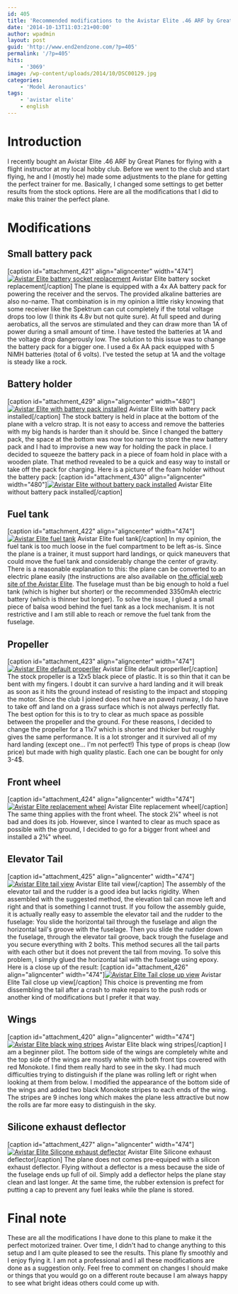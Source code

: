 ```yaml
---
id: 405
title: 'Recommended modifications to the Avistar Elite .46 ARF by Great Planes'
date: '2014-10-13T11:03:21+00:00'
author: wpadmin
layout: post
guid: 'http://www.end2endzone.com/?p=405'
permalink: '/?p=405'
hits:
    - '3069'
image: /wp-content/uploads/2014/10/DSC00129.jpg
categories:
    - 'Model Aeronautics'
tags:
    - 'avistar elite'
    - english
---
```


# Introduction

I recently bought an Avistar Elite .46 ARF by Great Planes for flying with a flight instructor at my local hobby club. Before we went to the club and start flying, he and I (mostly he) made some adjustments to the plane for getting the perfect trainer for me. Basically, I changed some settings to get better results from the stock options. Here are all the modifications that I did to make this trainer the perfect plane.

# Modifications

## Small battery pack

\[caption id="attachment\_421" align="aligncenter" width="474"\][![Avistar Elite battery socket replacement](https://www.end2endzone.com/wp-content/uploads/2014/10/IMG_1095-1024x576.jpg)](https://www.end2endzone.com/wp-content/uploads/2014/10/IMG_1095.jpg) Avistar Elite battery socket replacement\[/caption\] The plane is equipped with a 4x AA battery pack for powering the receiver and the servos. The provided alkaline batteries are also no-name. That combination is in my opinion a little risky knowing that some receiver like the Spektrum can cut completely if the total voltage drops too low (I think its 4.8v but not quite sure). At full speed and during aerobatics, all the servos are stimulated and they can draw more than 1A of power during a small amount of time. I have tested the batteries at 1A and the voltage drop dangerously low. The solution to this issue was to change the battery pack for a bigger one. I used a 6x AA pack equipped with 5 NiMH batteries (total of 6 volts). I've tested the setup at 1A and the voltage is steady like a rock.

## Battery holder

\[caption id="attachment\_429" align="aligncenter" width="480"\][![Avistar Elite with battery pack installed](https://www.end2endzone.com/wp-content/uploads/2014/10/IMG_1115.jpg)](https://www.end2endzone.com/wp-content/uploads/2014/10/IMG_1115.jpg) Avistar Elite with battery pack installed\[/caption\] The stock battery is held in place at the bottom of the plane with a velcro strap. It is not easy to access and remove the batteries with my big hands is harder than it should be. Since I changed the battery pack, the space at the bottom was now too narrow to store the new battery pack and I had to improvise a new way for holding the pack in place. I decided to squeeze the battery pack in a piece of foam hold in place with a wooden plate. That method revealed to be a quick and easy way to install or take off the pack for charging. Here is a picture of the foam holder without the battery pack: \[caption id="attachment\_430" align="aligncenter" width="480"\][![Avistar Elite without battery pack installed](https://www.end2endzone.com/wp-content/uploads/2014/10/IMG_1132.jpg)](https://www.end2endzone.com/wp-content/uploads/2014/10/IMG_1132.jpg) Avistar Elite without battery pack installed\[/caption\]

## Fuel tank

\[caption id="attachment\_422" align="aligncenter" width="474"\][![Avistar Elite fuel tank](https://www.end2endzone.com/wp-content/uploads/2014/10/IMG_1123-1024x683.jpg)](https://www.end2endzone.com/wp-content/uploads/2014/10/IMG_1123.jpg) Avistar Elite fuel tank\[/caption\] In my opinion, the fuel tank is too much loose in the fuel compartment to be left as-is. Since the plane is a trainer, it must support hard landings, or quick maneuvers that could move the fuel tank and considerably change the center of gravity. There is a reasonable explanation to this: the plane can be converted to an electric plane easily (the instructions are also available on [the official web site of the Avistar Elite](http://www.greatplanes.com/airplanes/gpma1605.html). The fuselage must than be big enough to hold a fuel tank (which is higher but shorter) or the recommended 3350mAh electric battery (which is thinner but longer). To solve the issue, I glued a small piece of balsa wood behind the fuel tank as a lock mechanism. It is not restrictive and I am still able to reach or remove the fuel tank from the fuselage.

## Propeller

\[caption id="attachment\_423" align="aligncenter" width="474"\][![Avistar Elite default properller](https://www.end2endzone.com/wp-content/uploads/2014/10/IMG_1107-1024x576.jpg)](https://www.end2endzone.com/wp-content/uploads/2014/10/IMG_1107.jpg) Avistar Elite default properller\[/caption\] The stock propeller is a 12x5 black piece of plastic. It is so thin that it can be bent with my fingers. I doubt it can survive a hard landing and it will break as soon as it hits the ground instead of resisting to the impact and stopping the motor. Since the club I joined does not have an paved runway, I do have to take off and land on a grass surface which is not always perfectly flat. The best option for this is to try to clear as much space as possible between the propeller and the ground. For these reasons, I decided to change the propeller for a 11x7 which is shorter and thicker but roughly gives the same performance. It is a lot stronger and it survived all of my hard landing (except one... I'm not perfect!) This type of props is cheap (low price) but made with high quality plastic. Each one can be bought for only 3-4$.

## Front wheel

\[caption id="attachment\_424" align="aligncenter" width="474"\][![Avistar Elite replacement wheel](https://www.end2endzone.com/wp-content/uploads/2014/10/IMG_1100-1024x576.jpg)](https://www.end2endzone.com/wp-content/uploads/2014/10/IMG_1100.jpg) Avistar Elite replacement wheel\[/caption\] The same thing applies with the front wheel. The stock 2¼" wheel is not bad and does its job. However, since I wanted to clear as much space as possible with the ground, I decided to go for a bigger front wheel and installed a 2¾" wheel.

## Elevator Tail

\[caption id="attachment\_425" align="aligncenter" width="474"\][![Avistar Elite tail view](https://www.end2endzone.com/wp-content/uploads/2014/10/IMG_1125-1024x576.jpg)](https://www.end2endzone.com/wp-content/uploads/2014/10/IMG_1125.jpg) Avistar Elite tail view\[/caption\] The assembly of the elevator tail and the rudder is a good idea but lacks rigidity. When assembled with the suggested method, the elevation tail can move left and right and that is something I cannot trust. If you follow the assembly guide, it is actually really easy to assemble the elevator tail and the rudder to the fuselage: You slide the horizontal tail through the fuselage and align the horizontal tail's groove with the fuselage. Then you slide the rudder down the fuselage, through the elevator tail groove, back trough the fuselage and you secure everything with 2 bolts. This method secures all the tail parts with each other but it does not prevent the tail from moving. To solve this problem, I simply glued the horizontal tail with the fuselage using epoxy. Here is a close up of the result: \[caption id="attachment\_426" align="aligncenter" width="474"\][![Avistar Elite Tail close up view](https://www.end2endzone.com/wp-content/uploads/2014/10/IMG_1128-1024x576.jpg)](https://www.end2endzone.com/wp-content/uploads/2014/10/IMG_1128.jpg) Avistar Elite Tail close up view\[/caption\] This choice is preventing me from dissembling the tail after a crash to make repairs to the push rods or another kind of modifications but I prefer it that way.

## Wings

\[caption id="attachment\_420" align="aligncenter" width="474"\][![Avistar Elite black wing stripes](https://www.end2endzone.com/wp-content/uploads/2014/10/DSC00129-1024x576.jpg)](https://www.end2endzone.com/wp-content/uploads/2014/10/DSC00129.jpg) Avistar Elite black wing stripes\[/caption\] I am a beginner pilot. The bottom side of the wings are completely white and the top side of the wings are mostly white with both front tips covered with red Monokote. I find them really hard to see in the sky. I had much difficulties trying to distinguish if the plane was rolling left or right when looking at them from below. I modified the appearance of the bottom side of the wings and added two black Monokote stripes to each ends of the wing. The stripes are 9 inches long which makes the plane less attractive but now the rolls are far more easy to distinguish in the sky.

## Silicone exhaust deflector

\[caption id="attachment\_427" align="aligncenter" width="474"\][![Avistar Elite Silicone exhaust deflector](https://www.end2endzone.com/wp-content/uploads/2014/10/IMG_1136-1024x683.jpg)](https://www.end2endzone.com/wp-content/uploads/2014/10/IMG_1136.jpg) Avistar Elite Silicone exhaust deflector\[/caption\] The plane does not comes pre-equiped with a silicon exhaust deflector. Flying without a deflector is a mess because the side of the fuselage ends up full of oil. Simply add a deflector helps the plane stay clean and last longer. At the same time, the rubber extension is prefect for putting a cap to prevent any fuel leaks while the plane is stored.

# Final note

These are all the modifications I have done to this plane to make it the perfect motorized trainer. Over time, I didn't had to change anything to this setup and I am quite pleased to see the results. This plane fly smoothly and I enjoy flying it. I am not a professional and I all these modifications are done as a suggestion only. Feel free to comment on changes I should make or things that you would go on a different route because I am always happy to see what bright ideas others could come up with.